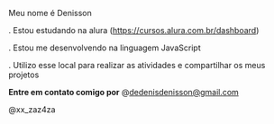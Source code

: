 Meu nome é Denisson

. Estou estudando na alura (https://cursos.alura.com.br/dashboard)

. Estou me desenvolvendo na linguagem JavaScript 

. Utilizo esse local para realizar as atividades e compartilhar os meus projetos

**Entre em contato comigo por**
@dedenisdenisson@gmail.com

@xx_zaz4za
